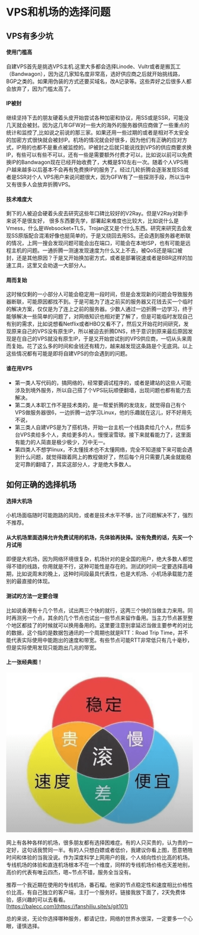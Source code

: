 # VPS和机场的选择问题
>
## VPS有多少坑

#### 使用门槛高
自建VPS首先是挑选VPS主机.这里大多都会选择Linode、Vultr或者是搬瓦工（Bandwagon），因为这几家知名度非常高，选好供应商之后就开始挑线路，BGP之类的。如果用伪装的方式还要买域名，改A记录等。这些弄好之后很多人都会放弃了，因为门槛太高了。
#### IP被封
继续坚持下去的朋友硬着头皮开始尝试各种加密和协议，用SS或是SSR，可能没几天就会被封。因为这几年GFW对一些大的海外的服务器供应商做了一些重点的统计和监控了,比如说之前说的那三家。如果还用一些过期的或者是相对不太安全的加密方式很快就会被封IP。机场的情况就会好很多，因为他们有正确的应对方式，IP用的也都不是重点被监控的。IP被封之后就只能说找到VPS的供应商要求换IP，有些可以有些不可以，还有一些是需要额外付费才可以，比如说以前可以免费换IP的Bandwagon现在已经开始收费了，大概是$10左右一次。随着个人VPS用户越来越多以后基本不会再有免费换IP的服务了。经过几轮折腾会逐渐发现SS或者是SSR对个人 VPS用户来说问题很大，因为GFW有了一些探测手段，所以当中又有很多人会放弃折腾VPS。
#### 技术难度大
剩下的人被迫会硬着头皮去研究这些年口碑比较好的V2Ray。但是V2Ray对新手来说不是很友好， 很多东西要先学，部署起来难度也比较大，比如说什么是Vmess，什么是Websocket+TLS，Trojan这又是个什么东西。研究来研究去会发现SS原版配合混淆好像也挺简单的，于是又绕回去用SS。还会遇到服务器老断联的情况，上网一搜会发现问题可能会出在端口，可能会在本地ISP，也有可能是远程主机的问题。一通折腾一测速发现速度为什么又上不去，被QoS还是端口被封，还是其他原因？于是又开始换加密方式，或者是部署锐速或者是BBR这样的加速工具，这里又会劝退一大部分人。
#### 周而复始
这时候仅剩的一小部分人可能会稳定用一段时间，但是会发现新的问题会导致服务器断联，可能原因都找不到。于是可能为了连之前买的服务器又花钱去买一个临时的解决方案，仅仅是为了连上之前的服务器。少数人通过一边折腾一边学习，终于能够解决一些简单的问题了，对网络知识也相对更了解了，但是可能临时发现自己有别的需求，比如说想看Netflix或者HBO又看不了，然后又开始花时间研究，发现原来自己的VPS没有原生IP，所以被迫去折腾DNS，终于意识到原来最后原因发现是在自己的VPS就没有原生IP，于是又开始尝试别的VPS供应商，一切从头来周而复始。花了这么多的时间和金钱还有精力，越来越发现这条路是个无底洞。以上这些情况都有可能是即将自建VPS的你会遇到的问题。
#### 谁在用VPS
- 第一类人写代码的，搞网络的，经常要调试程序的，或者是建站的这些人可能涉及到境外服务，所以自己搭了个VPS玩玩顺便翻墙，出现问题也都有能力去解决。
- 第二类人本职工作不是技术类的，是一帮爱折腾的发烧友，就觉得自己有个VPS做服务器很6，一边折腾一边学习Linux，他的乐趣就在这儿，好不好用先不说，
- 第三类人自建VPS是为了搭机场，开始一台主机一个线路卖给几个人，然后多台VPS卖给多个人，卖给更多的人，慢慢滚雪球。接下来就看能力了，这里面有能力的人简直是极少极少，万中无一。
- 第四类人不想学linux，不太懂技术也不太懂网络，完全不知道接下来可能会遇到什么问题，就觉得跟着网上的教程做好了，然后每个月只需要几美金就能稳定可靠的翻墙了，其实这部分人，才是绝大多数人。

## 如何正确的选择机场
#### 选择大机场
小机场面临随时可能跑路的风险，或者是技术水平不够，出了问题解决不了，强烈不推荐。
#### 从大机场里面选择允许免费试用的机场，先体验再抉择。没有免费的话，先买一个月试用
即便是大机场，因为网络环境很复杂，机场针对的是全国的用户，绝大多数人都觉得不错的线路，你用就是不行，这种可能性是存在的。测试的时间一定要选择高峰期，比如说周末的晚上，这种时间段最具代表性，也是大机场、小机场承载能力差别的最直接的体现。
#### 测试的方法一定要合理
比如说香港有十几个节点，试出两三个快的就行，这两三个快的当做主力来用。同时再测另一个点，其余的几个节点也试出一些节点来留作备用。当主力节点甚至整个地区都挂了的时候就可以换用备用的。这里要注意别拿延迟当做主要参考的对比的数据，这个指的是数据包通讯的一个周期也就是RTT：Road Trip Time，并不能代表实际使用中能跑出的速度和带宽。有些节点可能RTT非常低只有几十毫秒，但是实际使用发现只能跑出几兆的带宽。
#### 上一张经典图！


![avatar](https://raw.githubusercontent.com/kxswbj/Hardcore-over-the-wall/main/images/4-1.png)


网上有各种各样的机场，很多朋友都有选择困难症。有的人只买贵的，认为贵的一定好，这句话我赞同一半。有的人只想白嫖或者低价，我建议你看上图，愿意牺牲时间和体验的当我没说。作为深度科学上网用户的我，个人倾向性价比高的机场。专线机场的体验和直连机场根本不在一个维度，同样的专线机场价格也天差地别，高价的代表有唯云四杰，嗯~节点不错，服务全当没有。  


推荐一个我近期在使用的专线机场，番石榴。他家的节点稳定性和速度相比价格性价比高，有自己独立的客户端，主打一个服务好。链接我放下面了，2天免费体验，感兴趣的可以去看看。  
[https://balecc.com](https://fanshiliu.site/s/git101)  


总的来说，无论你选择哪种服务，都请记住，网络的世界水很深，一定要多一个心眼，谨慎选择。

